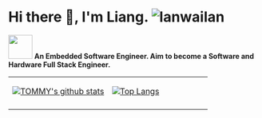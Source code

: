# Hi there :wave:, I'm Liang. <img src="https://komarev.com/ghpvc/?username=lanwailan" alt="lanwailan" />

<img src="https://media.giphy.com/media/WUlplcMpOCEmTGBtBW/giphy.gif" width="48"> **An Embedded Software Engineer. Aim to become a Software and Hardware Full Stack Engineer.**

<table>
<tr>
<td style = "width: 50%;">
  
[![TOMMY's github stats](https://github-readme-stats.vercel.app/api?username=lanwailan&count_private=true&include_all_commits=true&hide_border=true&show_icons=true)](http://apex.linn.top/)

</td>
<td style = "width: 50%;">

[![Top Langs](https://github-readme-stats.vercel.app/api/top-langs/?username=lanwailan&count_private=true&include_all_commits=true&hide_border=true&layout=compact)](http://apex.linn.top/)

</td>
</tr>
<tr>
<td style = "width: 50%;">
